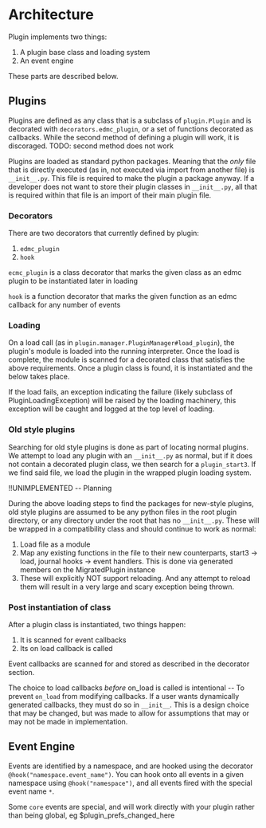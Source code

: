 # Architecture

Plugin implements two things:

1. A plugin base class and loading system
2. An event engine

These parts are described below.

## Plugins

Plugins are defined as any class that is a subclass of `plugin.Plugin` and is decorated with `decorators.edmc_plugin`,
or a set of functions decorated as callbacks. While the second method of defining a plugin will work, it is discoraged.
TODO: second method does not work

Plugins are loaded as standard python packages. Meaning that the _only_ file that is directly executed (as in,
not executed via import from another file) is `__init__.py`. This file is required to make the plugin a package anyway.
If a developer does not want to store their plugin classes in `__init__.py`, all that is required within that file is
an import of their main plugin file.

### Decorators

There are two decorators that currently defined by plugin:

1. `edmc_plugin`
2. `hook`

`ecmc_plugin` is a class decorator that marks the given class as an edmc plugin to be instantiated later in loading

`hook` is a function decorator that marks the given function as an edmc callback for any number of events

### Loading

On a load call (as in `plugin.manager.PluginManager#load_plugin`), the plugin's module is loaded into the running
interpreter. Once the load is complete, the module is scanned for a decorated class that satisfies the above requirements.
Once a plugin class is found, it is instantiated and the below takes place.

If the load fails, an exception indicating the failure (likely subclass of PluginLoadingException) will be raised by the
loading machinery, this exception will be caught and logged at the top level of loading.

### Old style plugins

Searching for old style plugins is done as part of locating normal plugins. We attempt to load any plugin with an
`__init__.py` as normal, but if it does not contain a decorated plugin class, we then search for a `plugin_start3`.
If we find said file, we load the plugin in the wrapped plugin loading system.

!!UNIMPLEMENTED -- Planning

During the above loading steps to find the packages for new-style plugins, old style plugins are assumed to be
any python files in the root plugin directory, or any directory under the root that has no `__init__.py`. These will
be wrapped in a compatibility class and should continue to work as normal:

1. Load file as a module
2. Map any existing functions in the file to their new counterparts, start3 -> load, journal hooks -> event handlers. This is done via generated members on the MigratedPlugin instance
3. These will explicitly NOT support reloading. And any attempt to reload them will result in a very large and scary
   exception being thrown.

### Post instantiation of class

After a plugin class is instantiated, two things happen:

1. It is scanned for event callbacks
2. Its on load callback is called

Event callbacks are scanned for and stored as described in the decorator section.

The choice to load callbacks _before_ on_load is called is intentional -- To prevent `on_load` from modifying callbacks.
If a user wants dynamically generated callbacks, they must do so in `__init__`. This is a design choice that may be
changed, but was made to allow for assumptions that may or may not be made in implementation.

## Event Engine

Events are identified by a namespace, and are hooked using the decorator `@hook("namespace.event_name")`.
You can hook onto all events in a given namespace using `@hook("namespace")`, and all events fired with the special event name `*`.

Some `core` events are special, and will work directly with your plugin rather than
being global, eg $plugin_prefs_changed_here
